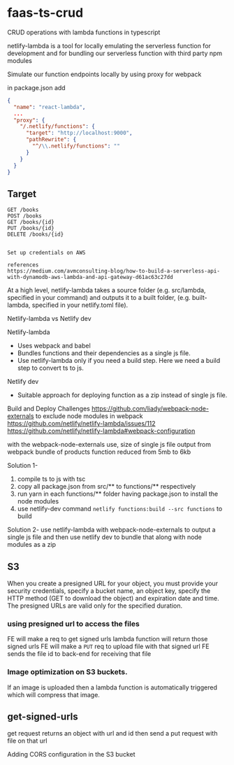 # faas-ts-crud

CRUD operations with lambda functions in typescript

netlify-lambda is a tool for locally emulating the serverless function for development and for bundling our serverless function with third party npm modules

Simulate our function endpoints locally by using proxy for webpack

in package.json add

```json
{
  "name": "react-lambda",
  ...
  "proxy": {
    "/.netlify/functions": {
      "target": "http://localhost:9000",
      "pathRewrite": {
        "^/\\.netlify/functions": ""
      }
    }
  }
}
```

## Target

    GET /books
    POST /books
    GET /books/{id}
    PUT /books/{id}
    DELETE /books/{id}


    Set up credentials on AWS

    references
    https://medium.com/avmconsulting-blog/how-to-build-a-serverless-api-with-dynamodb-aws-lambda-and-api-gateway-d61ac63c27dd

At a high level, netlify-lambda takes a source folder (e.g. src/lambda, specified in your command) and outputs it to a built folder, (e.g. built-lambda, specified in your netlify.toml file).

Netlify-lambda vs Netlify dev

Netlify-lambda

- Uses webpack and babel
- Bundles functions and their dependencies as a single js file.
- Use netlify-lambda only if you need a build step. Here we need a build step to convert ts to js.

Netlify dev

- Suitable approach for deploying function as a zip instead of single js file.

Build and Deploy Challenges
https://github.com/liady/webpack-node-externals
to exclude node modules in webpack
https://github.com/netlify/netlify-lambda/issues/112
https://github.com/netlify/netlify-lambda#webpack-configuration

with the webpack-node-externals use, size of single js file output from webpack bundle of products function reduced from 5mb to 6kb

Solution 1-

1. compile ts to js with tsc
2. copy all package.json from src/** to functions/** respectively
3. run yarn in each functions/\*\* folder having package.json to install the node modules
4. use netlify-dev command `netlify functions:build --src functions` to build

Solution 2-
use netlify-lambda with webpack-node-externals to output a single js file and then use netlify dev to bundle that along with node modules as a zip

## S3

When you create a presigned URL for your object, you must provide your security credentials, specify a bucket name, an object key, specify the HTTP method (GET to download the object) and expiration date and time. The presigned URLs are valid only for the specified duration.

### using presigned url to access the files

FE will make a req to get signed urls lambda function will return those signed urls
FE will make a `PUT` req to upload file with that signed url
FE sends the file id to back-end for receiving that file

### Image optimization on S3 buckets.

If an image is uploaded then a lambda function is automatically triggered which will compress that image.

## get-signed-urls

get request returns an object with url and id
then send a put request with file on that url

Adding CORS configuration in the S3 bucket
